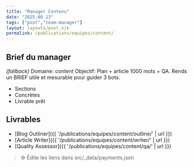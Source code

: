 ```yaml
---
title: "Manager Contenu"
date: "2025-08-13"
tags: ["post","team-manager"]
layout: layouts/post.njk
permalink: /publications/equipes/content/
---
```

## Brief du manager

*(fallback)* Domaine: content
Objectif: Plan + article 1000 mots + QA.
Rends un BRIEF utile et mesurable pour guider 3 bots.

- Sections
- Concrètes
- Livrable prêt

## Livrables
- [Blog Outliner]({{ '/publications/equipes/content/outline/' | url }})
- [Article Writer]({{ '/publications/equipes/content/writer/' | url }})
- [Quality Assessor]({{ '/publications/equipes/content/qa/' | url }})

> ⚙️ Édite les liens dans src/_data/payments.json
